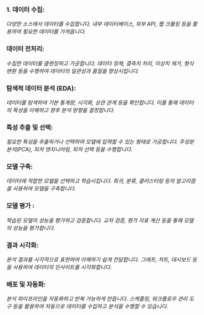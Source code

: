 ### 1. 데이터 수집:
*다양한 소스에서 데이터를 수집합니다. 내부 데이터베이스, 외부 API, 웹 크롤링 등을 활용하여 필요한 데이터를 가져옵니다.*

### 데이터 전처리:
*수집한 데이터를 클렌징하고 가공합니다. 데이터 정제, 결측치 처리, 이상치 제거, 형식 변환 등을 수행하여 데이터의 일관성과 품질을 향상시킵니다.*

### 탐색적 데이터 분석 (EDA):
*데이터를 탐색하여 기본 통계량, 시각화, 상관 관계 등을 확인합니다. 이를 통해 데이터의 특성을 이해하고 향후 분석 방향을 결정합니다.*

### 특성 추출 및 선택:
*필요한 특성을 추출하거나 선택하여 모델에 입력할 수 있는 형태로 가공합니다. 주성분 분석(PCA), 피처 엔지니어링, 피처 선택 등을 수행합니다.*

### 모델 구축:
*데이터에 적합한 모델을 선택하고 학습시킵니다. 회귀, 분류, 클러스터링 등의 알고리즘을 사용하여 모델을 구축합니다.*

### 모델 평가 :
*학습된 모델의 성능을 평가하고 검증합니다. 교차 검증, 평가 지표 계산 등을 통해 모델의 성능을 평가합니다.*

### 결과 시각화:
*분석 결과를 시각적으로 표현하여 이해하기 쉽게 전달합니다. 그래프, 차트, 대시보드 등을 사용하여 데이터의 인사이트를 시각화합니다.*

### 배포 및 자동화:
*분석 파이프라인을 자동화하고 반복 가능하게 만듭니다. 스케줄링, 워크플로우 관리 도구 등을 활용하여 자동으로 데이터를 수집하고 분석을 수행할 수 있습니다.*
